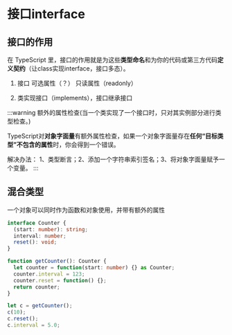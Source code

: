 # 接口interface

## 接口的作用

 在 TypeScript 里，接口的作用就是为这些**类型命名**和为你的代码或第三方代码**定义契约**（让class实现interface，接口多态）。

1. 接口 可选属性（？） 只读属性（readonly）

2. 类实现接口（implements），接口继承接口

:::warning
额外的属性检查(当一个类实现了一个接口时，只对其实例部分进行类型检查。)

TypeScript对**对象字面量**有额外属性检查，如果一个对象字面量存在**任何“目标类型”不包含的属性**时，你会得到一个错误。

解决办法： 1、类型断言；2、添加一个字符串索引签名；3、将对象字面量赋予一个变量。
:::

## 混合类型

一个对象可以同时作为函数和对象使用，并带有额外的属性

```ts
interface Counter {
  (start: number): string;
  interval: number;
  reset(): void;
}

function getCounter(): Counter {
  let counter = function(start: number) {} as Counter;
  counter.interval = 123;
  counter.reset = function() {};
  return counter;
}

let c = getCounter();
c(10);
c.reset();
c.interval = 5.0;
```
